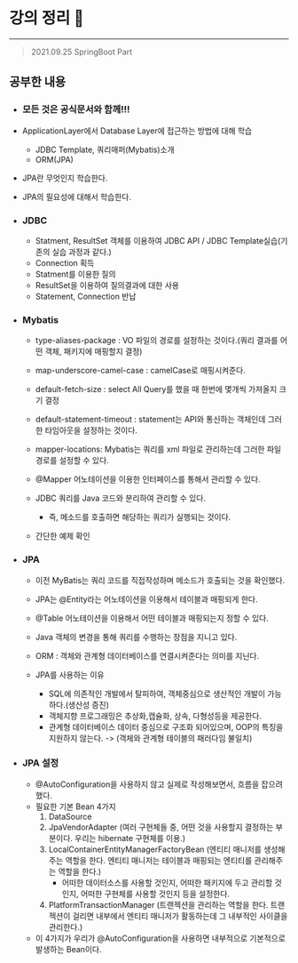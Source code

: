 # 강의 정리 🚀
___

> 2021.09.25 SpringBoot Part

## 공부한 내용

- ### 모든 것은 공식문서와 함께!!! ###
- ApplicationLayer에서 Database Layer에 접근하는 방법에 대해 학습
    - JDBC Template, 쿼리매퍼(Mybatis)소개
    - ORM(JPA)
- JPA란 무엇인지 학습한다.
- JPA의 필요성에 대해서 학습한다.

- ### JDBC ###
    - Statment, ResultSet 객체를 이용하여 JDBC API / JDBC Template실습(기존의 실습 과정과 같다.)
    - Connection 획득
    - Statment를 이용한 질의
    - ResultSet을 이용하여 질의결과에 대한 사용
    - Statement, Connection 반납


- ### Mybatis ###
    - type-aliases-package : VO 파일의 경로를 설정하는 것이다.(쿼리 결과를 어떤 객체, 패키지에 매핑할지 결정)
    - map-underscore-camel-case : camelCase로 매핑시켜준다.
    - default-fetch-size : select All Query를 했을 때 한번에 몇개씩 가져올지 크기 결정
    - default-statement-timeout : statement는 API와 통신하는 객체인데 그러한 타임아웃을 설정하는 것이다.
    - mapper-locations: Mybatis는 쿼리를 xml 파일로 관리하는데 그러한 파일 경로를 설정할 수 있다.

    - @Mapper 어노테이션을 이용한 인터페이스를 통해서 관리할 수 있다.
    - JDBC 쿼리를 Java 코드와 분리하여 관리할 수 있다.
        - 즉, 메소드를 호출하면 해당하는 쿼리가 실행되는 것이다.

    - 간단한 예제 확인

- ### JPA ###
    - 이전 MyBatis는 쿼리 코드를 직접작성하며 메소드가 호출되는 것을 확인했다.
    - JPA는 @Entity라는 어노테이션을 이용해서 테이블과 매핑되게 한다.
    - @Table 어노테이션을 이용해서 어떤 테이블과 매핑되는지 정할 수 있다.
    - Java 객체의 변경을 통해 쿼리를 수행하는 장점을 지니고 있다.
    - ORM : 객체와 관계형 데이터베이스를 연결시켜준다는 의미를 지닌다.

    - JPA를 사용하는 이유
        - SQL에 의존적인 개발에서 탈피하여, 객체중심으로 생산적인 개발이 가능하다.(생산성 증진)
        - 객체지향 프로그래밍은 추상화,캡슐화, 상속, 다형성등을 제공한다.
        - 관계형 데이터베이스 데이터 중심으로 구조화 되어있으며, OOP의 특징을 지원하지 않는다. -> (객체와 관계형 테이블의 패러다임 불일치)

- ### JPA 설정 ###
    - @AutoConfiguration을 사용하지 않고 실제로 작성해보면서, 흐름을 잡으려 했다.
    - 필요한 기본 Bean 4가지
        1. DataSource 
        2. JpaVendorAdapter (여러 구현체들 중, 어떤 것을 사용할지 결정하는 부분이다. 우리는 hibernate 구현체를 이용.)
        3. LocalContainerEntityManagerFactoryBean (엔티티 매니저를 생성해주는 역할을 한다. 엔티티 매니저는 테이블과 매핑되는 엔티티를 관리해주는 역할을 한다.)
            - 어떠한 데이터소스를 사용할 것인지, 어떠한 패키지에 두고 관리할 것인지, 어떠한 구현체를 사용할 것인지 등을 설정한다.
        4. PlatformTransactionManager (트랜젝션을 관리하는 역할을 한다. 트랜젝션이 걸리면 내부에서 엔티티 매니저가 활동하는데 그 내부적인 사이클을 관리한다.)
    - 이 4가지가 우리가 @AutoConfiguration을 사용하면 내부적으로 기본적으로 발생하는 Bean이다.
    